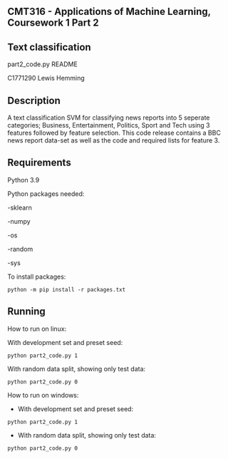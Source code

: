 CMT316 - Applications of Machine Learning, Coursework 1 Part 2
------------------------------------------------------------------------------
Text classification
------------------------------------------------------------------------------
part2_code.py README

C1771290
Lewis Hemming

Description
------------------------------------------------------------------------------
A text classification SVM for classifying news reports into 5 seperate categories;
Business, Entertainment, Politics, Sport and Tech
using 3 features followed by feature selection. This code release contains a BBC news report data-set as well as the code and required lists for feature 3.

Requirements
------------------------------------------------------------------------------
Python 3.9

Python packages needed:

-sklearn

-numpy

-os

-random

-sys

To install packages:

```python -m pip install -r packages.txt```

Running
------------------------------------------------------------------------------
How to run on linux:

  With development set and preset seed:
  
```python part2_code.py 1```

  With random data split, showing only test data:
  
```python part2_code.py 0``` 

How to run on windows:

-   With development set and preset seed:
  
```python part2_code.py 1```

-   With random data split, showing only test data:
  
```python part2_code.py 0``` 
